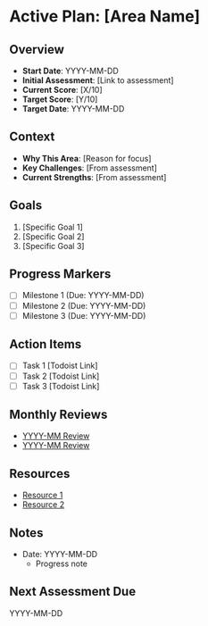 # Active Plan: [Area Name]

## Overview

- **Start Date**: YYYY-MM-DD
- **Initial Assessment**: [Link to assessment]
- **Current Score**: [X/10]
- **Target Score**: [Y/10]
- **Target Date**: YYYY-MM-DD

## Context

- **Why This Area**: [Reason for focus]
- **Key Challenges**: [From assessment]
- **Current Strengths**: [From assessment]

## Goals

1. [Specific Goal 1]
2. [Specific Goal 2]
3. [Specific Goal 3]

## Progress Markers

- [ ] Milestone 1 (Due: YYYY-MM-DD)
- [ ] Milestone 2 (Due: YYYY-MM-DD)
- [ ] Milestone 3 (Due: YYYY-MM-DD)

## Action Items

- [ ] Task 1 [Todoist Link]
- [ ] Task 2 [Todoist Link]
- [ ] Task 3 [Todoist Link]

## Monthly Reviews

- [YYYY-MM Review](link-to-review)
- [YYYY-MM Review](link-to-review)

## Resources

- [Resource 1](link)
- [Resource 2](link)

## Notes

- Date: YYYY-MM-DD
  - Progress note

## Next Assessment Due

YYYY-MM-DD
